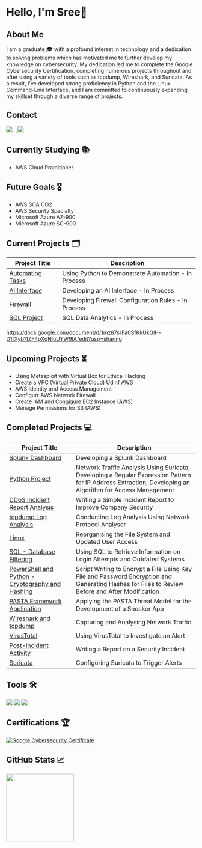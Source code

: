 # Hello, I'm Sree👋

## About Me
I am a graduate 🎓 with a profound interest in technology and a dedication to solving problems which has motivated me to further develop my knowledge on cybersecurity. My dedication led me to complete the Google Cybersecurity Certification, completing numerous projects throughout and after using a variety of tools such as tcpdump, Wireshark, and Suricata. As a result, I've developed strong proficiency in Python and the Linux Command-Line Interface, and I am committed to continuously expanding my skillset through a diverse range of projects.

## Contact
<div align="left">
<a href="https://www.linkedin.com/in/sreeganesh-a">
<img src="https://img.shields.io/badge/-LinkedIn-0077B5?style=for-the-badge&logo=linkedin&logoColor=white" style="margin-right: 10px;" />
</a>
<a href="mailto:sree1298@outlook.com">
<img src="https://img.shields.io/badge/-Outlook-0078D7?style=for-the-badge&logo=outlook&logoColor=white" style="margin-right: 10px;" />
</a>
</div>


## Currently Studying 📚
- AWS Cloud Practitioner

## Future Goals 🎖️
- AWS SOA CO2
- AWS Security Specialty
- Microsoft Azure AZ-900
- Microsoft Azure SC-900

## Current Projects 🗂️

| Project Title                                         | Description         |
|-----------------------------------------------|----------------------------|
| <a href="https://docs.google.com/document/d/1mz87srFa0SfKkUkGlI--D1fXyb11ZF4pXqNluUYW9IA/edit?usp=sharing">Automating Tasks</a> | Using Python to Demonstrate Automation - In Process |
| <a href="https://docs.google.com/document/d/1yMqHLslUT0aMOqi_nhqetmrxj0D2Ji3W5qf4mj9x0yc/edit?usp=sharing">AI Interface</a> | Developing an AI Interface - In Process |
| <a href="https://docs.google.com/document/d/1XKaczZlDY6edR6KSUQFywNzFzHJdNb2WrNrejw6hZlQ/edit?usp=sharing">Firewall</a> | Developing Firewall Configuration Rules - In Process |
| <a href="https://docs.google.com/document/d/1M7Qqi52Jvi58eejWcaTnXII6KFKtHFrfoCZohuhMeRY/edit?usp=sharing">SQL Project</a> | SQL Data Analytics - In Process |

https://docs.google.com/document/d/1mz87srFa0SfKkUkGlI--D1fXyb11ZF4pXqNluUYW9IA/edit?usp=sharing

## Upcoming Projects ⏳
- Using Metasploit with Virtual Box for Ethical Hacking
- Create a VPC (Virtual Private Cloud) Udinf AWS
- AWS Identity and Access Management
- Configurr AWS Network Firewall
- Create IAM and Congigure EC2 Instance (AWS)
- Manage Permissions for S3 (AWS)

## Completed Projects 💻

| Project Title                                         | Description         |
|-----------------------------------------------|----------------------------|
| <a href="https://docs.google.com/document/d/16JBQa-XnaHCT7OcEuwuo4pqLM7Xwg6AzQ5peA2f3mNE/edit?usp=sharing">Splunk Dashboard</a> | Developing a Splunk Dashboard |
| <a href="https://docs.google.com/document/d/1do2Kuvu_fIojPBvQBePYm7a8hglTgyUQrOQPWxv_9gc/edit?usp=sharing">Python Project</a> | Network Traffic Analysis Using Suricata, Developing a Regular Expression Pattern for IP Address Extraction, Developing an Algorithm for Access Management |
| <a href="https://docs.google.com/document/d/1DUMjW_n1oOaGOomaIw5Bw_XUnApxptrRwrAqnBz35ak/edit?usp=sharing">DDoS Incident Report Analysis</a> | Writing a Simple Incident Report to Improve Company Security |
| <a href="https://docs.google.com/document/d/1Wto17I6KjISbZi-dxqic37HKxYMkTIp3TgRzV5Gb55E/edit?usp=sharing">tcpdump Log Analysis</a> | Conducting Log Analysis Using Network Protocol Analyser |
| <a href="https://docs.google.com/document/d/1J7Bu4YfSnAp2uUkjhOIz7kMoO5tX4uYoo8MoAr1TQK0/edit?usp=sharing">Linux</a> | Reorganising the File System and Updated User Access |
| <a href="https://docs.google.com/document/d/1h2Mk1AbS7M8RL_JOaut4-OEq6-_V1SWCgY9XI4Qx_Ao/edit?usp=sharing">SQL - Database Filtering</a> | Using SQL to Retrieve Information on Login Attempts and Outdated Systems |
| <a href="https://docs.google.com/document/d/1OKqn_d1oZTcF6FAS-oVcvCCPq-W2W1O-ZKJxpiKiork/edit?usp=sharing">PowerShell and Python - Cryptography and Hashing</a> | Script Writing to Encrypt a File Using Key File and Password Encryption and Generating Hashes for Files to Review Before and After Modification |
| <a href="https://docs.google.com/document/d/1Kb5rzSymmf8Ho2TJb-55tjRd2M1oDcYgUjcf0GLdxvk/edit?usp=sharing">PASTA Framework Application</a> | Applying the PASTA Threat Model for the Development of a Sneaker App |
| <a href="https://docs.google.com/document/d/1qFgrl9zRoGgGoYWJ3BBQUDrOOYibFkkpmwn2SdEdTIE/edit?usp=sharing">Wireshark and tcpdump</a> | Capturing and Analysing Network Traffic |
| <a href="https://docs.google.com/document/d/1ThWSo5dSyPNFfSwy7aQX-YRKWEV5NRlYF2WwbA_xuk8/edit?usp=sharing">VirusTotal</a> | Using VirusTotal to Investigate an Alert |
| <a href="https://docs.google.com/document/d/1uDc7fLs6d9mypHgwllpwF3IjXBm9MbgxFJTsGNKTlrs/edit?usp=sharing">Post-Incident Activity</a> | Writing a Report on a Security Incident |
| <a href="https://docs.google.com/document/d/1NQ5tRnmBod0YBYmwApKdp3xgDptfKSQ1ShoTro5SRG0/edit?usp=sharing">Suricata</a> | Configuring Suricata to Trigger Alerts |


## Tools 🛠️

<div>
    <img src="https://img.shields.io/badge/-Wireshark-0000FF?&style=for-the-badge&logo=Wireshark&logoColor=white" />
    <img src="https://img.shields.io/badge/-Suricata-F64600?&style=for-the-badge&logo=Suricata&logoColor=white" />
    <img src="https://img.shields.io/badge/-tcpdump-01B309?&style=for-the-badge&logo=tcpdump&logoColor=white" />
</div>



## Certifications 🏆
[![Google Cybersecurity Certificate](https://img.shields.io/badge/Google%20Cybersecurity-blue?style=for-the-badge&logo=google&logoColor=white)](https://coursera.org/share/5cbd3c501f1fa240701aac78309145f8)



## GitHub Stats 📈
<img height="180em" src="https://github-readme-stats.vercel.app/api?username=sree1298&show_icons=true&hide_border=true&&count_private=true&include_all_commits=true" />


